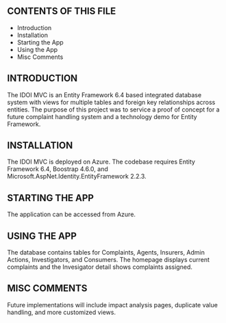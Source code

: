 CONTENTS OF THIS FILE
---------------------

 * Introduction
 * Installation
 * Starting the App
 * Using the App
 * Misc Comments


INTRODUCTION
------------
The IDOI MVC is an Entity Framework 6.4 based integrated database system with views for multiple tables and foreign key relationships across entities. The purpose of this project was to service a proof of concept for a future complaint handling system and a technology demo for Entity Framework. 

INSTALLATION
------------
The IDOI MVC is deployed on Azure. The codebase requires Entity Framework 6.4, Boostrap 4.6.0, and Microsoft.AspNet.Identity.EntityFramework 2.2.3.

STARTING THE APP
----------------
The application can be accessed from Azure. 

USING THE APP
------------
The database contains tables for Complaints, Agents, Insurers, Admin Actions, Investigators, and Consumers. The homepage displays current complaints and the Invesigator detail shows complaints assigned. 

MISC COMMENTS
----------------
Future implementations will include impact analysis pages, duplicate value handling, and more customized views.

